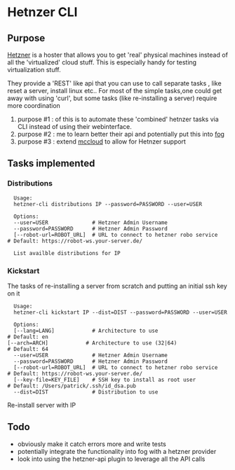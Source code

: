 # Hetnzer CLI
## Purpose
[Hetzner](http://www.hetzner.de) is a hoster that allows you to get 'real' physical machines instead of all the 'virtualized' cloud stuff.
This is especially handy for testing virtualization stuff.

They provide a 'REST' like api that you can use to call separate tasks , like reset a server, install linux etc..
For most of the simple tasks,one could get away with using 'curl', but some tasks (like re-installing a server) require more coordination

1. purpose #1 : of this is to automate these 'combined' hetnzer tasks via CLI instead of using their webinterface.
2. purpose #2 : me to learn better their api and potentially put this into [fog](http://fog.io)
3. purpose #3 : extend [mccloud](http://github.com/jedi4ever/mccloud) to allow for Hetnzer support

## Tasks implemented

### Distributions

      Usage:
      hetzner-cli distributions IP --password=PASSWORD --user=USER

      Options:
      --user=USER              # Hetzner Admin Username
      --password=PASSWORD      # Hetzner Admin Password
      [--robot-url=ROBOT_URL]  # URL to connect to hetzner robo service
    # Default: https://robot-ws.your-server.de/

      List availble distributions for IP

### Kickstart
The tasks of re-installing a server from scratch and putting an initial ssh key on it

      Usage:
      hetzner-cli kickstart IP --dist=DIST --password=PASSWORD --user=USER

      Options:
      [--lang=LANG]            # Architecture to use
    # Default: en
    [--arch=ARCH]            # Architecture to use (32|64)
    # Default: 64
      --user=USER              # Hetzner Admin Username
      --password=PASSWORD      # Hetzner Admin Password
      [--robot-url=ROBOT_URL]  # URL to connect to hetzner robo service
    # Default: https://robot-ws.your-server.de/
      [--key-file=KEY_FILE]    # SSH key to install as root user
    # Default: /Users/patrick/.ssh/id_dsa.pub
      --dist=DIST              # Distribution to use

  Re-install server with IP

## Todo

  - obviously make it catch errors more and write tests
  - potentially integrate the functionality into fog with a hetzner provider
  - look into using the hetzner-api plugin to leverage all the API calls
